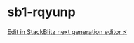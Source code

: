 # sb1-rqyunp

[Edit in StackBlitz next generation editor ⚡️](https://stackblitz.com/~/github.com/ftt369/sb1-rqyunp)